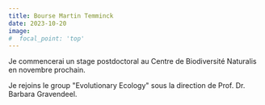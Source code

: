 ```yaml
---
title: Bourse Martin Temminck
date: 2023-10-20
image:
#  focal_point: 'top'
---
```


Je commencerai un stage postdoctoral au Centre de Biodiversité Naturalis en novembre prochain.

<!--more-->

Je rejoins le group "Evolutionary Ecology" sous la direction de Prof. Dr. Barbara Gravendeel.